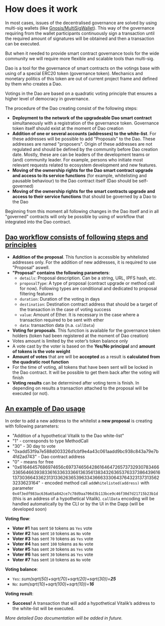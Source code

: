 # How does it work  

In most cases, issues of the decentralised governance are solved by using multi-sig wallets (like [Gnosis/MultiSigWallet](https://github.com/gnosis/MultiSigWallet)). 
This way of the governance requiring from the wallet participants continuously sign a transaction until the required amount of signatures will be obtained and then a transaction can be executed.

But when it needed to provide smart contract governance tools for the wide community we will require more flexible and scalable tools than multi-sig.

Dao is a tool for the governance of smart contracts on the votings base with using of a special ERC20 token (governance token). Mechanics and monetary politics of this token are out of current project frame and defined by them who creates a Dao.

Votings in the Dao are based on a quadratic voting principle that ensures a higher level of democracy in governance. 

The procedure of the Dao creating consist of the following steps:  
- **Deployment to the network of the upgradeable Dao smart contract** simultaneously with a registration of the governance token. Governance token itself should exist at the moment of Dao creation  
- **Addition of one or several accounts (addresses) to the white-list**. For these addresses will be possible to add "Proposals" to the Dao. These addresses are named "proposers". Origin of these addresses are not regulated and should be defined by the community before Dao creation date. Mostly, these are can be leaders of the development teams or (and) community leader. For example, persons who initiate most relevant requests related to ecosystem development and new features.  
- **Moving of the ownership rights for the Dao smart contract upgrade and access to its service functions** (for example, whitelisting and pausable behaviour) to the Dao contract itself (Dao should be self-governed)  
- **Moving of the ownership rights for the smart contracts upgrade and access to their service functions** that should be governed by a Dao to the Dao

Beginning from this moment all following changes in the Dao itself and in all "governed" contracts will only be possible by using of workflow that integrated into the Dao contract.

## [Dao workflow consists of following steps and principles](#workflow)

- **Addition of the proposal**. This function is accessible by whitelisted addresses only. For the addition of new addresses, it is required to use "Proposal" aswell.
- **"Proposal" contains the following parameters**:  
  - `details`: Proposal description. Can be a string, URL, IPFS hash, etc.  
  - `proposalType`: A type of proposal (contract upgrade or method call for now). Following types are conditional and dedicated to proposal filtering features  
  - `duration`: Duration of the voting in days  
  - `destination`: Destination contract address that should be a target of the transaction in the case of voting success  
  - `value`: Amount of Ether. It is necessary in the case where a transaction required to be sent with ether  
  - `data`: transaction data (n.a. `callData`)  
- **Voting for proposals**. This function is available for the governance token holders (token  had been registered at the moment of Dao creation)  
- Votes amount is limited by the voter’s token balance only  
- A vote cast by the voter is based on the **Yes/No principal** and **amount of tokens is the vote weight**  
- **Amount of votes** that are will be **accepted** as a result is **calculated from the quadratic root function**  
- For the time of voting, all tokens that have been sent will be locked in the Dao contract. It will be possible to get them back after the voting will finish  
- **Voting results** can be determined after voting term is finish. In depending on results a transaction attached to the proposal will be executed (or not).

## [An example of Dao usage](#example)  

In order to add a new address to the whitelist a **new proposal** is creating with following parameters:  
  - "Addition of a hypothetical Vitalik to the Dao white-list"  
  - "1" - corresponds to type MethodCall  
  - "30" - 30 day to vote  
  - "0xadd53f9a7e588d003326d1cbf9e4a43c061aadd9bc938c843a79e7b4fd2ad743" - Dao contract address  
  - "0" -  means for free  
  - "0x61646457686974656c6973746564286164647265737329307834663365646639383361633633366136356138343263653763373864396161373036643362313133626365396334366633306437643231373135623233623164" - encoded method call `addWhitelisted(address)` with parameter `0x4f3edf983ac636a65a842ce7c78d9aa706d3b113bce9c46f30d7d21715b23b1d` (this is an address of a hypothetical Vitalik). `callData` encoding will be handled automatically by the CLI or by the UI in the Dapp (will be developed soon)    

**Voting flow**:  
  - **Voter #1** has sent `50` tokens as `Yes` vote  
  - **Voter #2** has sent `10` tokens as `No` vote  
  - **Voter #3** has sent `70` tokens as `Yes` vote  
  - **Voter #4** has sent `100` tokens as `No` vote  
  - **Voter #5** has sent `20` tokens as `Yes` vote  
  - **Voter #6** has sent `30` tokens as `Yes` vote  
  - **Voter #7** has sent `10` tokens as `No` vote

**Voting balance**:  
  - `Yes`: *sum(sqrt(50)+sqrt(70)+sqrt(20)+sqrt(30))=**25***  
  - `No`: *sum(sqrt(10)+sqrt(100)+sqrt(10))=**16***  

**Voting result**: 
- **Success!** A transaction that will add a hypothetical Vitalik’s address to the white-list will be executed.  

  
  
*More detailed Dao documentation will be added in future.*


